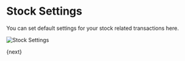 # Stock Settings

You can set default settings for your stock related transactions here.

<img class="screenshot" alt="Stock Settings" src="{{docs_base_url}}/assets/img/stock/stock-settings.png">

{next}